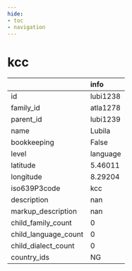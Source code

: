 ```yaml
---
hide:
- toc
- navigation
---
```

# kcc
|                      | info     |
|:---------------------|:---------|
| id                   | lubi1238 |
| family_id            | atla1278 |
| parent_id            | lubi1239 |
| name                 | Lubila   |
| bookkeeping          | False    |
| level                | language |
| latitude             | 5.46011  |
| longitude            | 8.29204  |
| iso639P3code         | kcc      |
| description          | nan      |
| markup_description   | nan      |
| child_family_count   | 0        |
| child_language_count | 0        |
| child_dialect_count  | 0        |
| country_ids          | NG       |